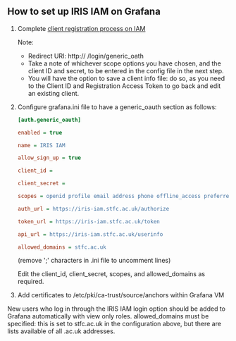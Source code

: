 



## How to set up IRIS IAM on Grafana

1. Complete [client registration process on IAM ](https://indigo-iam.github.io/docs/v/current/user-guide/client-registration.html)

   Note:

   - Redirect URI: http:// <hostname> /login/generic_oath
   - Take a note of whichever scope options you have chosen, and the client ID and secret, to be      entered in the config file in the next step.
   - You will have the option to save a client info file: do so, as you need to the Client ID and      Registration Access Token to go back and edit an existing client.

2. Configure grafana.ini file to have a generic_oauth section as follows:

   ```ini
   [auth.generic_oauth]

   enabled = true

   name = IRIS IAM

   allow_sign_up = true

   client_id =

   client_secret =

   scopes = openid profile email address phone offline_access preferred_username

   auth_url = https://iris-iam.stfc.ac.uk/authorize

   token_url = https://iris-iam.stfc.ac.uk/token

   api_url = https://iris-iam.stfc.ac.uk/userinfo

   allowed_domains = stfc.ac.uk
   ```



   (remove ';' characters in .ini file to uncomment lines)

   Edit the client_id, client_secret, scopes, and allowed_domains as required.

3. Add certificates to /etc/pki/ca-trust/source/anchors within Grafana VM


New users who log in through the IRIS IAM login option should be added to Grafana automatically with view only roles. allowed_domains must be specified: this is set to stfc.ac.uk in the configuration above, but there are lists available of all .ac.uk addresses.
